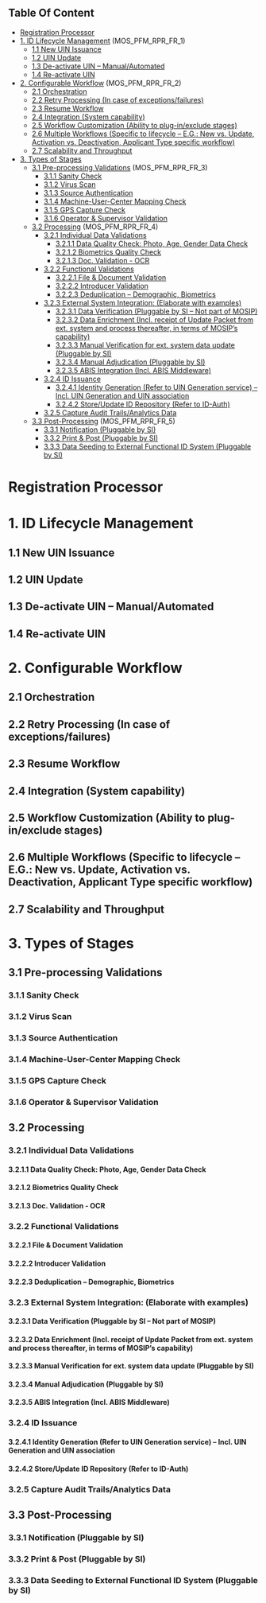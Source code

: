 ## Table Of Content
- [Registration Processor](#registration-processor)
 - [1. ID Lifecycle Management](#1-id-lifecycle-management) (MOS_PFM_RPR_FR_1)
   * [1.1 New UIN Issuance](#11-new-uin-issuance)
   * [1.2 UIN Update](#12-uin-update)
   * [1.3 De-activate UIN – Manual/Automated](#13-de-activate-uin--manualautomated)
   * [1.4 Re-activate UIN](#14-re-activate-uin)
 - [2. Configurable Workflow](#2-configurable-workflow) (MOS_PFM_RPR_FR_2)
   * [2.1 Orchestration](#21-orchestration)
   * [2.2 Retry Processing (In case of exceptions/failures)](#22-retry-processing-in-case-of-exceptionsfailures)
   * [2.3 Resume Workflow](#23-resume-workflow)
   * [2.4 Integration (System capability)](#24-integration-system-capability)
   * [2.5 Workflow Customization (Ability to plug-in/exclude stages)](#25-workflow-customization-ability-to-plug-inexclude-stages)
   * [2.6 Multiple Workflows (Specific to lifecycle – E.G.: New vs. Update, Activation vs. Deactivation, Applicant Type specific workflow)](#26-multiple-workflows-specific-to-lifecycle--eg-new-vs-update-activation-vs-deactivation-applicant-type-specific-workflow)
   * [2.7 Scalability and Throughput](#27-scalability-and-throughput)
 - [3. Types of Stages](#3-types-of-stages) 
   * [3.1 Pre-processing Validations](#31-pre-processing-validations) (MOS_PFM_RPR_FR_3)
     * [3.1.1 Sanity Check](#311-sanity-check)
     * [3.1.2 Virus Scan](#312-virus-scan)
     * [3.1.3 Source Authentication](#313-source-authentication)
     * [3.1.4 Machine-User-Center Mapping Check](#314-machine-user-center-mapping-check)
     * [3.1.5 GPS Capture Check](#315-gps-capture-check)
     * [3.1.6 Operator & Supervisor Validation](#316-operator--supervisor-validation)
   * [3.2 Processing](#32-processing) (MOS_PFM_RPR_FR_4)
     * [3.2.1 Individual Data Validations](#321-individual-data-validations)
       * [3.2.1.1 Data Quality Check: Photo, Age, Gender Data Check](#3211-data-quality-check-photo-age-gender-data-check)
       * [3.2.1.2 Biometrics Quality Check](#3212-biometrics-quality-check)
       * [3.2.1.3 Doc. Validation - OCR](#3213-doc-validation---ocr)
     * [3.2.2 Functional Validations](#322-functional-validations)
       * [3.2.2.1 File & Document Validation](#3221-file--document-validation)
       * [3.2.2.2 Introducer Validation](#3222-introducer-validation)
       * [3.2.2.3 Deduplication – Demographic, Biometrics](#3223-deduplication--demographic-biometrics)
     * [3.2.3 External System Integration: (Elaborate with examples)](#323-external-system-integration-elaborate-with-examples)
       * [3.2.3.1 Data Verification (Pluggable by SI – Not part of MOSIP)](#3231-data-verification-pluggable-by-si--not-part-of-mosip)
       * [3.2.3.2 Data Enrichment (Incl. receipt of Update Packet from ext. system and process thereafter, in terms of MOSIP’s capability)](#3232-data-enrichment-incl-receipt-of-update-packet-from-ext-system-and-process-thereafter-in-terms-of-mosips-capability)
       * [3.2.3.3 Manual Verification for ext. system data update (Pluggable by SI)](#3233-manual-verification-for-ext-system-data-update-pluggable-by-si)
       * [3.2.3.4 Manual Adjudication (Pluggable by SI)](#3234-manual-adjudication-pluggable-by-si)
       * [3.2.3.5 ABIS Integration (Incl. ABIS Middleware)](#3235-abis-integration-incl-abis-middleware)
     * [3.2.4 ID Issuance](#324-id-issuance)
       * [3.2.4.1 Identity Generation (Refer to UIN Generation service) – Incl. UIN Generation and UIN association](#3241-identity-generation-refer-to-uin-generation-service--incl-uin-generation-and-uin-association)
       * [3.2.4.2 Store/Update ID Repository (Refer to ID-Auth)](#3242-storeupdate-id-repository-refer-to-id-auth)
     * [3.2.5 Capture Audit Trails/Analytics Data](#325-capture-audit-trailsanalytics-data)
   * [3.3 Post-Processing](#33-post-processing) (MOS_PFM_RPR_FR_5)
     * [3.3.1 Notification (Pluggable by SI)](#331-notification-pluggable-by-si)
     * [3.3.2 Print & Post (Pluggable by SI)](#332-print--post-pluggable-by-si)
     * [3.3.3 Data Seeding to External Functional ID System (Pluggable by SI)](#333-data-seeding-to-external-functional-id-system-pluggable-by-si)

# Registration Processor
# 1. ID Lifecycle Management
## 1.1 New UIN Issuance
## 1.2 UIN Update
## 1.3 De-activate UIN – Manual/Automated
## 1.4 Re-activate UIN
# 2. Configurable Workflow
## 2.1 Orchestration
## 2.2 Retry Processing (In case of exceptions/failures)
## 2.3 Resume Workflow
## 2.4 Integration (System capability)
## 2.5 Workflow Customization (Ability to plug-in/exclude stages)
## 2.6 Multiple Workflows (Specific to lifecycle – E.G.: New vs. Update, Activation vs. Deactivation, Applicant Type specific workflow)
## 2.7 Scalability and Throughput
# 3. Types of Stages
## 3.1 Pre-processing Validations
### 3.1.1 Sanity Check
### 3.1.2 Virus Scan
### 3.1.3 Source Authentication
### 3.1.4 Machine-User-Center Mapping Check
### 3.1.5 GPS Capture Check
### 3.1.6 Operator & Supervisor Validation
## 3.2 Processing
### 3.2.1 Individual Data Validations
#### 3.2.1.1 Data Quality Check: Photo, Age, Gender Data Check
#### 3.2.1.2 Biometrics Quality Check
#### 3.2.1.3 Doc. Validation - OCR 
### 3.2.2 Functional Validations
#### 3.2.2.1 File & Document Validation
#### 3.2.2.2 Introducer Validation
#### 3.2.2.3 Deduplication – Demographic, Biometrics
### 3.2.3 External System Integration: (Elaborate with examples)
#### 3.2.3.1 Data Verification (Pluggable by SI – Not part of MOSIP)
#### 3.2.3.2 Data Enrichment (Incl. receipt of Update Packet from ext. system and process thereafter, in terms of MOSIP’s capability)
#### 3.2.3.3 Manual Verification for ext. system data update (Pluggable by SI)
#### 3.2.3.4 Manual Adjudication (Pluggable by SI)
#### 3.2.3.5 ABIS Integration (Incl. ABIS Middleware)
### 3.2.4 ID Issuance 
#### 3.2.4.1 Identity Generation (Refer to UIN Generation service) – Incl. UIN Generation and UIN association
#### 3.2.4.2 Store/Update ID Repository (Refer to ID-Auth)
### 3.2.5 Capture Audit Trails/Analytics Data
## 3.3 Post-Processing
### 3.3.1 Notification (Pluggable by SI)
### 3.3.2 Print & Post (Pluggable by SI)
### 3.3.3 Data Seeding to External Functional ID System (Pluggable by SI)
